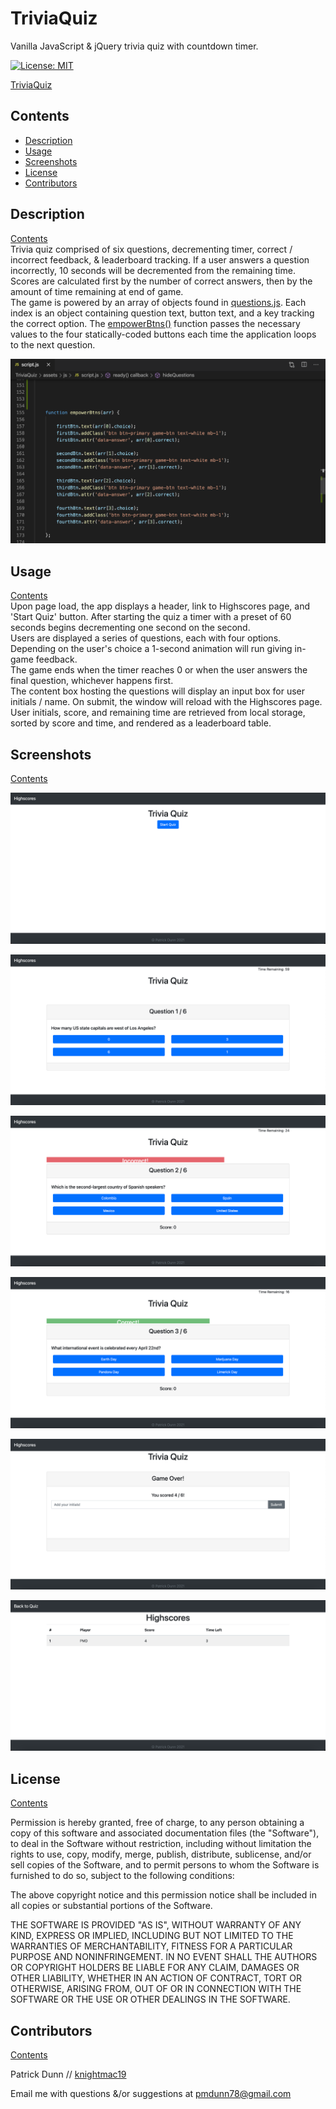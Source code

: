 # TriviaQuiz
Vanilla JavaScript & jQuery trivia quiz with countdown timer.

[![License: MIT](https://img.shields.io/badge/License-MIT-yellow.svg)](https://opensource.org/licenses/MIT)

[TriviaQuiz](https://knightmac19.github.io/TriviaQuiz/)

## <a name="contents"></a>  Contents
- [Description](#description)
- [Usage](#usage)
- [Screenshots](#screenshots)
- [License](#license)
- [Contributors](#contributors)

## <a name="description"></a> Description 
[Contents](#contents)  
Trivia quiz comprised of six questions, decrementing timer, correct / incorrect feedback, & leaderboard tracking. If a user answers a question incorrectly, 10 seconds will be decremented from the remaining time. Scores are calculated first by the number of correct answers, then by the amount of time remaining at end of game.  
The game is powered by an array of objects found in [questions.js](https://github.com/knightmac19/TriviaQuiz/blob/main/assets/js/questions.js). Each index is an object containing question text, button text, and a key tracking the correct option. The [empowerBtns()](https://github.com/knightmac19/TriviaQuiz/blob/main/assets/js/script.js) function passes the necessary values to the four statically-coded buttons each time the application loops to the next question.

![empowerBtns() function](https://github.com/knightmac19/TriviaQuiz/blob/main/assets/img/empowerBtns_function.png)

## <a name="usage"></a> Usage
[Contents](#contents)  
Upon page load, the app displays a header, link to Highscores page, and 'Start Quiz' button. After starting the quiz a timer with a preset of 60 seconds begins decrementing one second on the second.  
Users are displayed a series of questions, each with four options. Depending on the user's choice a 1-second animation will run giving in-game feedback.  
The game ends when the timer reaches 0 or when the user answers the final question, whichever happens first.  
The content box hosting the questions will display an input box for user initials / name. On submit, the window will reload with the Highscores page. User initials, score, and remaining time are retrieved from local storage, sorted by score and time, and rendered as a leaderboard table. 

## <a name="screenshots"></a> Screenshots
[Contents](#contents)  

![trivia_1](https://github.com/knightmac19/TriviaQuiz/blob/main/assets/img/trivia_1.png)  

![trivia_2](https://github.com/knightmac19/TriviaQuiz/blob/main/assets/img/trivia_2.png)  

![trivia_3](https://github.com/knightmac19/TriviaQuiz/blob/main/assets/img/trivia_3.png)  

![trivia_4](https://github.com/knightmac19/TriviaQuiz/blob/main/assets/img/trivia_4.png)  

![trivia_5](https://github.com/knightmac19/TriviaQuiz/blob/main/assets/img/trivia_5.png)  

![trivia_6](https://github.com/knightmac19/TriviaQuiz/blob/main/assets/img/trivia_6.png)

## <a name="license"></a> License
[Contents](#contents)  

Permission is hereby granted, free of charge, to any person obtaining a copy of this software and associated documentation files (the "Software"), to deal in the Software without restriction, including without limitation the rights to use, copy, modify, merge, publish, distribute, sublicense, and/or sell copies of the Software, and to permit persons to whom the Software is furnished to do so, subject to the following conditions:

The above copyright notice and this permission notice shall be included in all copies or substantial portions of the Software.

THE SOFTWARE IS PROVIDED "AS IS", WITHOUT WARRANTY OF ANY KIND, EXPRESS OR IMPLIED, INCLUDING BUT NOT LIMITED TO THE WARRANTIES OF MERCHANTABILITY, FITNESS FOR A PARTICULAR PURPOSE AND NONINFRINGEMENT. IN NO EVENT SHALL THE AUTHORS OR COPYRIGHT HOLDERS BE LIABLE FOR ANY CLAIM, DAMAGES OR OTHER LIABILITY, WHETHER IN AN ACTION OF CONTRACT, TORT OR OTHERWISE, ARISING FROM, OUT OF OR IN CONNECTION WITH THE SOFTWARE OR THE USE OR OTHER DEALINGS IN THE SOFTWARE.

## <a name="contributors"></a> Contributors
[Contents](#contents)  

Patrick Dunn // [knightmac19](https://github.com/knightmac19)

Email me with questions &/or suggestions at [pmdunn78@gmail.com](mailto:pmdunn78@gmail.com)





